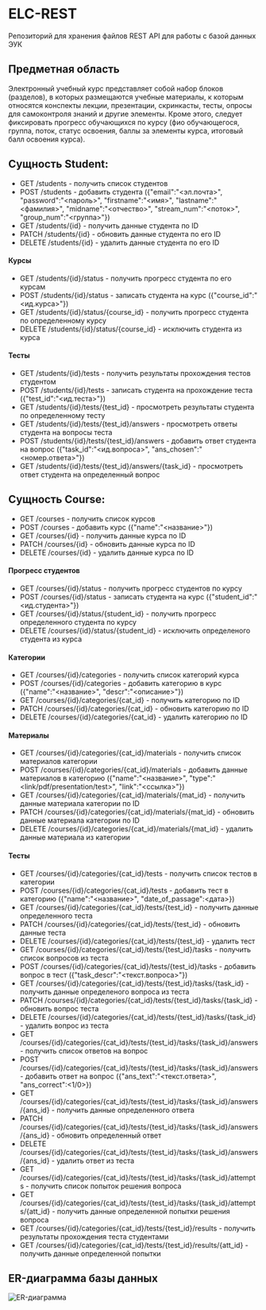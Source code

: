 # ELC-REST
Репозиторий для хранения файлов REST API для работы с базой данных ЭУК

## Предметная область
Электронный учебный курс представляет собой набор блоков (разделов), в которых размещаются учебные материалы, к которым относятся конспекты лекции, презентации, скринкасты, тесты, опросы для самоконтроля знаний и другие элементы. Кроме этого, следует фиксировать прогресс обучающихся по курсу (фио обучающегося, группа, поток, статус освоения, баллы за элементы курса, итоговый балл освоения курса).

## Сущность Student:

- GET /students - получить список студентов
- POST /students - добавить студента ({"email":"<эл.почта>", "password":"<пароль>", "firstname":"<имя>", "lastname":"<фамилия>", "midname":"<отчество>", "stream_num":"<поток>", "group_num":"<группа>"})
- GET /students/{id} - получить данные студента по ID
- PATCH /students/{id} - обновить данные студента по его ID
- DELETE /students/{id} - удалить данные студента по его ID
#### Курсы
- GET /students/{id}/status - получить прогресс студента по его курсам
- POST /students/{id}/status - записать студента на курс ({"course_id":"<ид.курса>"})
- GET /students/{id}/status/{course_id} - получить прогресс студента по определенному курсу
- DELETE /students/{id}/status/{course_id} - исключить студента из курса
#### Тесты
- GET /students/{id}/tests - получить результаты прохождения тестов студентом
- POST /students/{id}/tests - записать студента на прохождение теста ({"test_id":"<ид.теста>"})
- GET /students/{id}/tests/{test_id} - просмотреть результаты студента по определенному тесту
- GET /students/{id}/tests/{test_id}/answers - просмотреть ответы студента на вопросы теста
- POST /students/{id}/tests/{test_id}/answers - добавить ответ студента на вопрос ({"task_id":"<ид.вопроса>", "ans_chosen":"<номер.ответа>"})
- GET /students/{id}/tests/{test_id}/answers/{task_id} - просмотреть ответ студента на определенный вопрос

## Сущность Course:

- GET /courses - получить список курсов
- POST /courses - добавить курс ({"name":"<название>"})
- GET /courses/{id} - получить данные курса по ID
- PATCH /courses/{id} - обновить данные курса по ID
- DELETE /courses/{id} - удалить данные курса по ID
#### Прогресс студентов
- GET /courses/{id}/status - получить прогресс студентов по курсу
- POST /courses/{id}/status - записать студента на курс ({"student_id":"<ид.студента>"})
- GET /courses/{id}/status/{student_id} - получить прогресс определенного студента по курсу
- DELETE /courses/{id}/status/{student_id} - исключить определеного студента из курса
#### Категории
- GET /courses/{id}/categories - получить список категорий курса
- POST /courses/{id}/categories - добавить категорию в курс ({"name":"<название>", "descr":"<описание>"})
- GET /courses/{id}/categories/{cat_id} - получить категорию по ID
- PATCH /courses/{id}/categories/{cat_id} - обновить категорию по ID
- DELETE /courses/{id}/categories/{cat_id} - удалить категорию по ID
#### Материалы
- GET /courses/{id}/categories/{cat_id}/materials - получить список материалов категории
- POST /courses/{id}/categories/{cat_id}/materials - добавить данные материалов в категорию ({"name":"<название>", "type":"<link/pdf/presentation/test>", "link":"<ссылка>"})
- GET /courses/{id}/categories/{cat_id}/materials/{mat_id} - получить данные материала категории по ID
- PATCH /courses/{id}/categories/{cat_id}/materials/{mat_id} - обновить данные материала категории по ID
- DELETE /courses/{id}/categories/{cat_id}/materials/{mat_id} - удалить данные материала из категории
#### Тесты
- GET /courses/{id}/categories/{cat_id}/tests - получить список тестов в категории
- POST /courses/{id}/categories/{cat_id}/tests - добавить тест в категорию ({"name":"<название>", "date_of_passage":<дата>})
- GET /courses/{id}/categories/{cat_id}/tests/{test_id} - получить данные определенного теста
- PATCH /courses/{id}/categories/{cat_id}/tests/{test_id} - обновить данные теста
- DELETE /courses/{id}/categories/{cat_id}/tests/{test_id} - удалить тест
- GET /courses/{id}/categories/{cat_id}/tests/{test_id}/tasks - получить список вопросов из теста
- POST /courses/{id}/categories/{cat_id}/tests/{test_id}/tasks - добавить вопрос в тест ({"task_descr":"<текст.вопроса>"})
- GET /courses/{id}/categories/{cat_id}/tests/{test_id}/tasks/{task_id} - получить данные определеного вопроса из теста
- PATCH /courses/{id}/categories/{cat_id}/tests/{test_id}/tasks/{task_id} - обновить вопрос теста
- DELETE /courses/{id}/categories/{cat_id}/tests/{test_id}/tasks/{task_id} - удалить вопрос из теста
- GET /courses/{id}/categories/{cat_id}/tests/{test_id}/tasks/{task_id}/answers - получить список ответов на вопрос
- POST /courses/{id}/categories/{cat_id}/tests/{test_id}/tasks/{task_id}/answers - добавить ответ на вопрос ({"ans_text":"<текст.ответа>", "ans_correct":<1/0>})
- GET /courses/{id}/categories/{cat_id}/tests/{test_id}/tasks/{task_id}/answers/{ans_id} - получить данные определенного ответа
- PATCH /courses/{id}/categories/{cat_id}/tests/{test_id}/tasks/{task_id}/answers/{ans_id} - обновить определенный ответ
- DELETE /courses/{id}/categories/{cat_id}/tests/{test_id}/tasks/{task_id}/answers/{ans_id} - удалить ответ из теста
- GET /courses/{id}/categories/{cat_id}/tests/{test_id}/tasks/{task_id}/attempts - получить список попыток решения вопроса
- GET /courses/{id}/categories/{cat_id}/tests/{test_id}/tasks/{task_id}/attempts/{att_id} - получить данные определенной попытки решения вопроса
- GET /courses/{id}/categories/{cat_id}/tests/{test_id}/results - получить результаты прохождения теста студентами
- GET /courses/{id}/categories/{cat_id}/tests/{test_id}/results/{att_id} - получить данные определенной попытки

## ER-диаграмма базы данных
![ER-диаграмма](https://cdn.discordapp.com/attachments/747540133728747700/989422854447726633/unknown.png)
